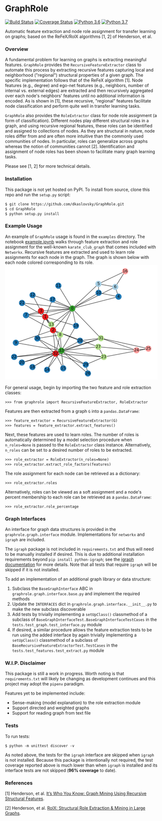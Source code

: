 # GraphRole

[![Build Status](https://travis-ci.org/dkaslovsky/GraphRole.svg?branch=master)](https://travis-ci.org/dkaslovsky/GraphRole)
[![Coverage Status](https://coveralls.io/repos/github/dkaslovsky/GraphRole/badge.svg?branch=master)](https://coveralls.io/github/dkaslovsky/GraphRole?branch=master)
[![Python 3.6](https://img.shields.io/badge/python-3.6-blue.svg)](https://www.python.org/downloads/release/python-360/)
[![Python 3.7](https://img.shields.io/badge/python-3.7-blue.svg)](https://www.python.org/downloads/release/python-370/)

Automatic feature extraction and node role assignment for transfer learning on graphs; based on the ReFeX/RolX algorithms [1, 2] of Henderson, et al.

### Overview
A fundamental problem for learning on graphs is extracting meaningful features.  `GraphRole` provides the `RecursiveFeatureExtractor` class to automate this process by extracting recursive features capturing local and neighborhood ("regional") structural properties of a given graph.  The specific implementation follows that of the ReFeX algorithm [1].  Node features (e.g., degree) and ego-net features (e.g., neighbors, number of internal vs. external edges) are extracted and then recursively aggregated over each node's neighbors' features until no additional information is encoded.  As is shown in [1], these recursive, "regional" features facilitate node classification and perform quite well in transfer learning tasks.

`GraphRole` also provides the `RoleExtractor` class for node role assignment (a form of classification).  Different nodes play different structural roles in a graph, and using recursive regional features, these roles can be identified and assigned to collections of nodes.  As they are structural in nature, node roles differ from and are often more intuitive than the commonly used communities of nodes.  In particular, roles can generalize across graphs whereas the notion of communities cannot [2].  Identification and assignment of node roles has been shown to facilitate many graph learning tasks.

Please see [1, 2] for more technical details.

### Installation
This package is not yet hosted on PyPI.  To install from source, clone this repo and run the `setup.py` script:
```
$ git clone https://github.com/dkaslovsky/GraphRole.git
$ cd GraphRole
$ python setup.py install
```

### Example Usage
An example of `GraphRole` usage is found in the `examples` directory.  The notebook [example.ipynb](https://nbviewer.jupyter.org/github/dkaslovsky/GraphRole/blob/master/example.ipynb) walks through feature extraction and role assignment for the well-known `karate_club_graph` that comes included with `Networkx`.  Recursive features are extracted and used to learn role assignments for each node in the graph.  The graph is shown below with each node colored corresponding to its role.
<img src="./examples/karate_graph.png">

For general usage, begin by importing the two feature and role extraction classes:
```
>>> from graphrole import RecursiveFeatureExtractor, RoleExtractor
```
Features are then extracted from a graph `G` into a `pandas.DataFrame`:
```
>>> feature_extractor = RecursiveFeatureExtractor(G)
>>> features = feature_extractor.extract_features()
```
Next, these features are used to learn roles.  The number of roles is automatically determined by
a model selection procedure when `n_roles=None` is passed to the `RoleExtractor` class instance.
Alternatively, `n_roles` can be set to a desired number of roles to be extracted.
```
>>> role_extractor = RoleExtractor(n_roles=None)
>>> role_extractor.extract_role_factors(features)
```
The role assignment for each node can be retrieved as a dictionary:
```
>>> role_extractor.roles
```
Alternatively, roles can be viewed as a soft assignment and a node's percent membership to each role
can be retrieved as a `pandas.DataFrame`:
```
>>> role_extractor.role_percentage
```


### Graph Interfaces
An interface for graph data structures is provided in the `graphrole.graph.interface` module.  Implementations for `networkx` and `igraph` are included.

The `igraph` package is not included in `requirements.txt` and thus will need to be manually installed
if desired.  This is due to additional installation requirements beyond `pip install python-igraph`; see
the [igraph documentation](https://igraph.org/python/#pyinstall) for more details.  Note that all tests
that require `igraph` will be skipped if it is not installed.

To add an implementation of an additional graph library or data structure:
1. Subclass the `BaseGraphInterface` ABC in `graphrole.graph.interface.base.py` and implement the required methods
1. Update the `INTERFACES` dict in `graphrole.graph.interface.__init__.py` to make the new subclass discoverable
1. Add tests by trivially implementing a `setUpClass()` classmethod of a subclass of `BaseGraphInterfaceTest.BaseGraphInterfaceTestCases` in the `tests.test_graph.test_interface.py` module
1. If desired, a similar procedure allows the feature extraction tests to be run using the added interface
by again trivially implementing a `setUpClass()` classmethod of a subclass of `BaseRecursiveFeatureExtractorTest.TestCases` in the `tests.test_features.test_extract.py` module

### W.I.P. Disclaimer
This package is still a work in progress.
Worth noting is that `requirements.txt` will likely be changing as development continues and this project may adopt the `pipenv` paradigm.

Features yet to be implemented include:
* Sense-making (model explanation) to the role extraction module
* Support directed and weighted graphs
* Support for reading graph from text file

### Tests
To run tests:
```
$ python -m unittest discover -v
```
As noted above, the tests for the `igraph` interface are skipped when `igraph` is not installed.  Because this package is intentionally not required, the  test coverage reported above is much lower than when `igraph` is installed and its interface tests are not skipped (__96% coverage__ to date).

### References
[1] Henderson, et al. [It’s Who You Know: Graph Mining Using Recursive Structural Features](http://www.cs.cmu.edu/~leili/pubs/henderson-kdd2011.pdf).

[2] Henderson, et al. [RolX: Structural Role Extraction & Mining in Large Graphs](https://static.googleusercontent.com/media/research.google.com/en//pubs/archive/46591.pdf).
